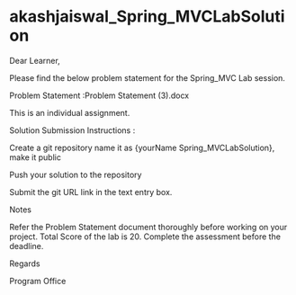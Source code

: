 # akashjaiswal_Spring_MVCLabSolution

Dear Learner, 

Please find the below problem statement for the Spring_MVC Lab session.

Problem Statement :Problem Statement (3).docx

This is an individual assignment. 

Solution Submission Instructions :

Create a git repository name it as {yourName Spring_MVCLabSolution}, make it public

Push your solution to the repository

Submit the git URL link in the text entry box.

Notes

Refer the Problem Statement document thoroughly before working on your project. 
Total Score of the lab is 20.
Complete the assessment before the deadline.
 

Regards

Program Office
